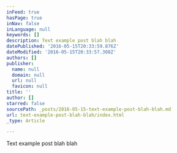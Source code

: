 ```yaml
---
inFeed: true
hasPage: true
inNav: false
inLanguage: null
keywords: []
description: Text example post blah blah
datePublished: '2016-05-15T20:33:59.876Z'
dateModified: '2016-05-15T20:33:57.308Z'
authors: []
publisher:
  name: null
  domain: null
  url: null
  favicon: null
title: ''
author: []
starred: false
sourcePath: _posts/2016-05-15-text-example-post-blah-blah.md
url: text-example-post-blah-blah/index.html
_type: Article

---
```

Text example post blah blah